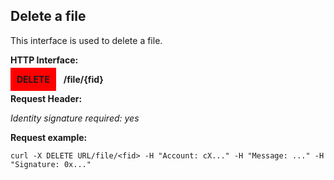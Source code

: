 ## Delete a file
This interface is used to delete a file.

**HTTP Interface:**

<span style="background-color: red; padding: 10px;"><b>DELETE</b></span> &nbsp; <b>/file/{fid}</b>

**Request Header:**

_Identity signature required: yes_

**Request example:**
```shell
curl -X DELETE URL/file/<fid> -H "Account: cX..." -H "Message: ..." -H "Signature: 0x..."
```